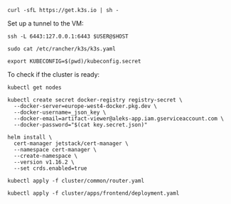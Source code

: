 ```
curl -sfL https://get.k3s.io | sh -
```

Set up a tunnel to the VM:

```
ssh -L 6443:127.0.0.1:6443 $USER@$HOST
```

```
sudo cat /etc/rancher/k3s/k3s.yaml
```

```
export KUBECONFIG=$(pwd)/kubeconfig.secret
```

To check if the cluster is ready:

```
kubectl get nodes
```

```
kubectl create secret docker-registry registry-secret \
  --docker-server=europe-west4-docker.pkg.dev \
  --docker-username=_json_key \
  --docker-email=artifact-viewer@aleks-app.iam.gserviceaccount.com \
  --docker-password="$(cat key.secret.json)"
```

```
helm install \
  cert-manager jetstack/cert-manager \
  --namespace cert-manager \
  --create-namespace \
  --version v1.16.2 \
  --set crds.enabled=true
```

```
kubectl apply -f cluster/common/router.yaml
```

```
kubectl apply -f cluster/apps/frontend/deployment.yaml
```
